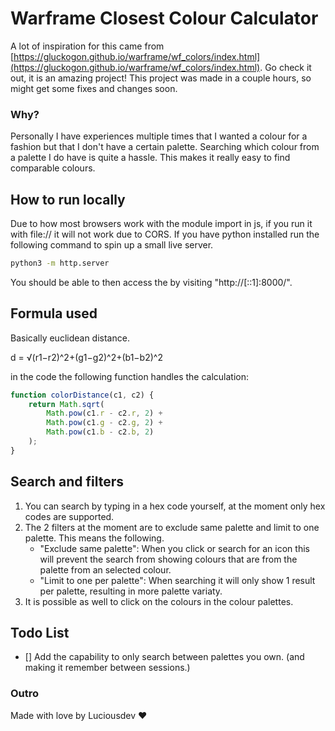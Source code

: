 # Warframe Closest Colour Calculator

A lot of inspiration for this came from [https://gluckogon.github.io/warframe/wf_colors/index.html](https://gluckogon.github.io/warframe/wf_colors/index.html). Go check it out, it is an amazing project!
This project was made in a couple hours, so might get some fixes and changes soon.

### Why?

Personally I have experiences multiple times that I wanted a colour for a fashion but that I don't have a certain palette. Searching which colour from a palette I do have is quite a hassle. This makes it really easy to find comparable colours.

## How to run locally

Due to how most browsers work with the module import in js, if you run it with file:// it will not work due to CORS. If you have python installed run the following command to spin up a small live server.

```bash
python3 -m http.server
```

You should be able to then access the by visiting "http://[::1]:8000/".

## Formula used

Basically euclidean distance.

d = √(r1​−r2​)^2+(g1​−g2​)^2+(b1​−b2​)^2

in the code the following function handles the calculation:

```javascript
function colorDistance(c1, c2) {
    return Math.sqrt(
        Math.pow(c1.r - c2.r, 2) +
        Math.pow(c1.g - c2.g, 2) +
        Math.pow(c1.b - c2.b, 2)
    );
}
```

## Search and filters

1. You can search by typing in a hex code yourself, at the moment only hex codes are supported.
2. The 2 filters at the moment are to exclude same palette and limit to one palette. This means the following.
    - "Exclude same palette": When you click or search for an icon this will prevent the search from showing colours that are from the palette from an selected colour.
    - "Limit to one per palette": When searching it will only show 1 result per palette, resulting in more palette variaty.
3. It is possible as well to click on the colours in the colour palettes.

## Todo List

- [] Add the capability to only search between palettes you own. (and making it remember between sessions.)

### Outro

Made with love by Luciousdev ❤️
